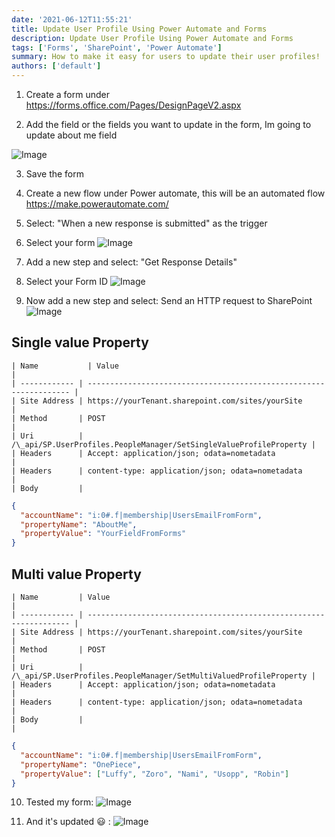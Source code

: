 ```yaml
---
date: '2021-06-12T11:55:21'
title: Update User Profile Using Power Automate and Forms
description: Update User Profile Using Power Automate and Forms
tags: ['Forms', 'SharePoint', 'Power Automate']
summary: How to make it easy for users to update their user profiles!
authors: ['default']
---
```


1. Create a form under https://forms.office.com/Pages/DesignPageV2.aspx

2. Add the field or the fields you want to update in the form, Im going to update about me field

![Image](/static/images/assets/UpdateUserProfileFromFlow/2.png)

3. Save the form

4. Create a new flow under Power automate, this will be an automated flow
   https://make.powerautomate.com/

5. Select: "When a new response is submitted" as the trigger

6. Select your form
   ![Image](/static/images/assets/UpdateUserProfileFromFlow/3.png)

7. Add a new step and select: "Get Response Details"

8. Select your Form ID
   ![Image](/static/images/assets/UpdateUserProfileFromFlow/4.png)

9. Now add a new step and select: Send an HTTP request to SharePoint
   ![Image](/static/images/assets/UpdateUserProfileFromFlow/5.png)

## Single value Property

```
| Name           | Value                                                            |
| ------------ | ------------------------------------------------------------------ |
| Site Address | https://yourTenant.sharepoint.com/sites/yourSite                   |
| Method       | POST                                                               |
| Uri          | /\_api/SP.UserProfiles.PeopleManager/SetSingleValueProfileProperty |
| Headers      | Accept: application/json; odata=nometadata                         |
| Headers      | content-type: application/json; odata=nometadata                   |
| Body         |
```

```json
{
  "accountName": "i:0#.f|membership|UsersEmailFromForm",
  "propertyName": "AboutMe",
  "propertyValue": "YourFieldFromForms"
}
```

## Multi value Property

```
| Name         | Value                                                              |
| ------------ | ------------------------------------------------------------------ |
| Site Address | https://yourTenant.sharepoint.com/sites/yourSite                   |
| Method       | POST                                                               |
| Uri          | /\_api/SP.UserProfiles.PeopleManager/SetMultiValuedProfileProperty |
| Headers      | Accept: application/json; odata=nometadata                         |
| Headers      | content-type: application/json; odata=nometadata                   |
| Body         |                                                                    |
```

```json
{
  "accountName": "i:0#.f|membership|UsersEmailFromForm",
  "propertyName": "OnePiece",
  "propertyValue": ["Luffy", "Zoro", "Nami", "Usopp", "Robin"]
}
```

10. Tested my form:
    ![Image](/static/images/assets/UpdateUserProfileFromFlow/6.png)

11. And it's updated :smiley: :
    ![Image](/static/images/assets/UpdateUserProfileFromFlow/7.png)
